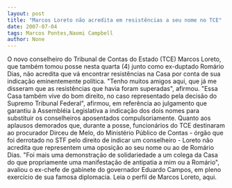 ```yaml
---
layout: post
title: "Marcos Loreto não acredita em resistências a seu nome no TCE"
date: 2007-07-04
tags: Marcos Pontes,Naomi Campbell
author: None
---
```

O novo conselheiro do Tribunal de Contas do Estado (TCE) Marcos Loreto, que tamb&eacute;m tomou posse nesta quarta (4) junto como ex-duptado Rom&aacute;rio Dias, n&atilde;o acredita que v&aacute; encontrar resist&ecirc;ncias na Casa por conta de sua indica&ccedil;&atilde;o eminentemente pol&iacute;tica.
&quot;Tenho muitos amigos aqui, que j&aacute; me disseram que as resist&ecirc;ncias que havia foram superadas&quot;, afirmou. &quot;Essa Casa tamb&eacute;m vive do bom direito, no caso representado pela decis&atilde;o do Supremo Tribunal Federal&quot;, afirmou, em refer&ecirc;ncia ao julgamento que garantiu &agrave; Assembl&eacute;ia Legislativa a indica&ccedil;&atilde;o dos dois nomes para substituir os conselheiros aposentados compulsoriamente.
Quanto aos aplausos demorados que, durante a posse,&nbsp;funcion&aacute;rios do TCE destinaram ao procurador Dirceu de Melo, do Minist&eacute;rio P&uacute;blico de Contas -&nbsp;&oacute;rg&atilde;o que foi derrotado no STF pelo direito de indicar um conselheiro - Loreto n&atilde;o acredita que representem uma oposi&ccedil;&atilde;o ao seu nome&nbsp;ou ao de Rom&aacute;rio Dias.
&quot;Foi mais uma demonstra&ccedil;&atilde;o de solidariedade a um colega da Casa do que propriamente uma manifesta&ccedil;&atilde;o de antipatia a mim ou a Rom&aacute;rio&quot;, avaliou o ex-chefe de gabinete do governador Eduardo Campos, em pleno exerc&iacute;cio de sua famosa diplomacia.
Leia o perfil de Marcos Loreto, aqui. 